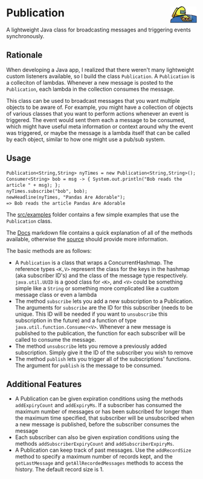 # Publication <img src="emergency_meeting.png" alt="drawing" width="70" align="right"/>
A lightweight Java class for broadcasting messages and triggering events synchronously.

## Rationale 

When developing a Java app, I realized that there weren't many lightweight custom listeners available, so I build the class `Publication`. A `Publication` is a colleciton of lambdas. Whenever a new message is posted to the `Publication`, each lambda in the collection consumes the message. 

This class can be used to broadcast messages that you want multiple objects to be aware of. For example, you might have a collection of objects of various classes that you want to perform actions whenever an event is triggered. The event would sent them each a message to be consumed, which might have useful meta information or context around why the event was triggered, or maybe the message is a lambda itself that can be called by each object, similar to how one might use a pub/sub system.

## Usage  

```
Publication<String,String> nyTimes = new Publication<String,String>();
Consumer<String> bob = msg -> { System.out.println("Bob reads the article " + msg); };
nyTimes.subscribe("bob", bob);
newHeadline(nyTimes, "Pandas Are Adorable");
=> Bob reads the article Pandas Are Adorable
```

The [src/examples](src/examples) folder contains a few simple examples that use the `Publication` class.

The [Docs](Docs.md) markdown file contains a quick explanation of all of the methods available, otherwise the [source](src/publications/Publication.java) should provide more information.

The basic methods are as follows:
- A `Publication` is a class that wraps a ConcurrentHashmap. The reference types `<K,V>` represent the class for the keys in the hashmap (aka subscriber ID's) and the class of the message type respectively. `java.util.UUID` is a good class for `<K>`, and `<V>` could be something simple like a `String` or something more complicated like a custom message class or even a lambda
- The method `subscribe` lets you add a new subscription to a Publication. The arguments for `subscribe` are the ID for this subscriber (needs to be unique. This ID will be needed if you want to `unsubscribe` this subscription in the future) and a function of type `java.util.function.Consumer<V>`. Whenever a new message is published to the publication, the function for each subscriber will be called to consume the message.
- The method `unsubscribe` lets you remove a previously added subscription. Simply give it the ID of the subscriber you wish to remove
- The method `publish` lets you trigger all of the subscriptions' functions. The argument for `publish` is the message to be consumed.

## Additional Features
- A Publication can be given expiration conditions using the methods `addExpiryCount` and `addExpiryMs`. If a subscriber has consumed the maximum number of messages or has been subscribed for longer than the maximum time specified, that subscriber will be unsubscribed when a new message is published, before the subscriber consumes the message
- Each subscriber can also be given expiration conditions using the methods `addSubscriberExpiryCount` and `addSubscriberExpiryMs`. 
- A Publication can keep track of past messages. Use the `addRecordSize` method to specify a maximum number of records kept, and the `getLastMessage` and `getAllRecordedMessages` methods to access the history. The default record size is 1.
